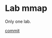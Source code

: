 # Lab mmap

Only one lab.

[commit](https://github.com/Nowherechan/xv6-labs-2022/commit/f21fa7bee8f3120c752441f97a865726fa2b082f)